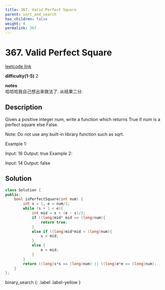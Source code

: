 ```yaml
---
title: 367. Valid Perfect Square
parent: sort_and_search
has_children: false
weight: 4
permalink: 367
---
```

# 367. Valid Perfect Square
[leetcode link](https://leetcode.com/problems/valid-perfect-square/)

**difficulty(1-5)** 
2

**notes**   
哈哈哈我自己想出来做法了. 从结果二分.

## Description
Given a positive integer num, write a function which returns True if num is a perfect square else False.

Note: Do not use any built-in library function such as sqrt.

Example 1:

Input: 16
Output: true
Example 2:

Input: 14
Output: false

## Solution
```c++
class Solution {
public:
    bool isPerfectSquare(int num) {
        int s = 1, e = num/2;
        while (s + 1 < e){
            int mid = s + (e - s)/2;
            if ((long)mid* mid == (long)num){
                return true;
            }
            else if ((long)mid*mid < (long)num){
                s = mid;
            }
            else {
                e = mid;
            }
        }
        return ((long)s*s == (long)num) || ((long)e*e == (long)num);
    }
};
```

binary_search
{: .label .label-yellow }